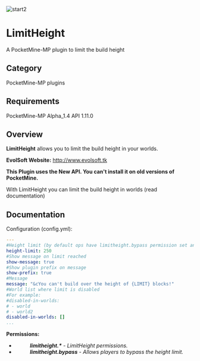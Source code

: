 ![start2](https://cloud.githubusercontent.com/assets/10303538/6315586/9463fa5c-ba06-11e4-8f30-ce7d8219c27d.png)

# LimitHeight
A PocketMine-MP plugin to limit the build height

## Category

PocketMine-MP plugins

## Requirements

PocketMine-MP Alpha_1.4 API 1.11.0<br>

## Overview


**LimitHeight** allows you to limit the build height in your worlds.

**EvolSoft Website:** http://www.evolsoft.tk

**This Plugin uses the New API. You can't install it on old versions of PocketMine.**

With LimitHeight you can limit the build height in worlds (read documentation)

## Documentation

Configuration (config.yml):

```yaml
---
#Height limit (by default ops have limitheight.bypass permission set and they can bypass the limit. If you want to limit the build height also for ops, simply use a permission manager plugin)
height-limit: 250
#Show message on limit reached
show-message: true
#Show plugin prefix on message
show-prefix: true
#Message
message: "&cYou can't build over the height of {LIMIT} blocks!"
#World list where limit is disabled
#For example:
#disabled-in-worlds:
# - world
# - world2
disabled-in-worlds: []
...
```

**Permissions:**

- <dd><i><b>limitheight.*</b> - LimitHeight permissions.</i></dd>
- <dd><i><b>limitheight.bypass</b> - Allows players to bypass the height limit.</i></dd>
